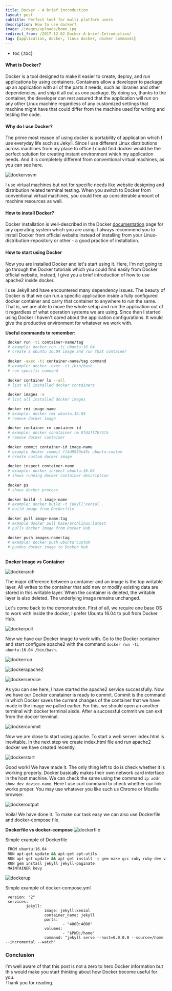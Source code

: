 ```yaml
---
title: Docker - A brief introduction
layout: post
subtitle: Perfect tool for multi platform users
description: How to use docker?
image: /images/uploads/home.jpg
redirect_from: /2017-12-02-Docker-A-brief-Introduction/
tag: [application, docker, linux docker, docker commands]
---
```


* toc
{:toc}

#### What is Docker?  
Docker is a tool designed to make it easier to create, deploy, and run applications by using containers. Containers allow a developer to package up an application with all of the parts it needs, such as libraries and other dependencies, and ship it all out as one package. By doing so, thanks to the container, the developer can rest assured that the application will run on any other Linux machine regardless of any customized settings that machine might have that could differ from the machine used for writing and testing the code.

#### Why do I use Docker?  
The prime most reason of using docker is portability of application which I use everyday life such as Jekyll. Since I use different Linux distributions across machines from my place to office I could find docker would be the perfect solution for creating instant environment which my application needs. And it is completely different from conventional virtual machines, as you can see here.

![dockervsvm](/images/docker/dockervsvm.png)

I use virtual machines but not for specific needs like website designing and distribution related terminal testing. When you switch to Docker from conventional virtual machines, you could free up considerable amount of  machine resources as well.

#### How to install Docker?  
Docker installation is well-described in the Docker [documentation](https://docs.docker.com/engine/installation/) page for any operating system which you are using. I always recommend you to install Docker from official website instead of installing from your Linux-distribution-repository or other - a good practice of installation.

#### How to start using Docker  
Now you are installed Docker and let's start using it. Here, I'm not going to go through the Docker tutorials which you could find easily from Docker official website, instead, I give you a brief introduction of how to use apache2 inside docker.

I use Jekyll and have encountered many dependency issues. The beauty of Docker is that we can run a specific application inside a fully configured docker container and carry that container to anywhere to run the same. That is, we are able to move the whole setup and run the application out of it regardless of what operation systems we are using. Since then I started using Docker I haven't cared about the application configurations. It would give the productive environment for whatever we work with.

<b>Useful commands to remember: </b>

``` bash
 docker run -ti container-name/tag
 # example: docker run -ti ubuntu:16.04
 # create a ubuntu 16.04 image and run that container
 
 docker -exec -ti container-name/tag command
 # example: docker -exec -ti /bin/bash
 # run specific command
 
 docker container ls --all
 # list all installed docker containers
 
 docker images -a
 # list all installed docker images
 
 docker rmi image-name
 # example: docker rmi ubuntu:16.04
 # remove docker image
 
 docker container rm container-id
 # example: docker conatainer rm 0fd2ff7b757a
 # remove docker container
 
 docker commit container-id image-name
 # example docker commit ff4d9939e45c ubuntu:custom
 # create custom docker image
 
 docker inspect container-name
 # example: docker inspect ubuntu:16.04
 # shows running docker container description
 
 docker ps
 # shows docker process
 
 docker build -t image-name
 # example: docker build -t jekyll:xenial .
 # build image from Dockerfile
 
 docker pull image-name:tag
 # example docker pull base/archlinux:latest
 # pulls docker image from Docker Hub
 
 docker push images-name:tag
 # example: docker push ubuntu:custom
 # pushes docker image to Docker Hub
 
```
<b>Docker Image vs Container</b>

![dockerarch](/images/docker/dockerarch.png)

The major difference between a container and an image is the top writable layer. All writes to the container that add new or modify existing data are stored in this writable layer. When the container is deleted, the writable layer is also deleted. The underlying image remains unchanged.

Let's come back to the demonstration. First of all, we require one base OS to work with inside the docker, I prefer Ubuntu 16.04 to pull from Docker Hub.

![dockerpull](/images/docker/dockerpull.png)

Now we have our Docker image to work with. Go to the Docker container and start configure apache2 with the command `docker run -ti ubuntu:16.04 /bin/bash`.

![dockerrun](/images/docker/dockerrun.png)

![dockerapache2](/images/docker/dockerapache2.png)

![dockerservice](/images/docker/dockerservice.png)

As you can see here, I have started the apache2 service successfully. Now we have our Docker conatainer is ready to commit. Commit is the command in which Docker saves the current changes of the container that we have made in the image we pulled earlier. For this, we should open an another terminal with docker terminal aisde. After a successful commit we can exit from the docker terminal.

![dockercommit](/images/docker/dockercommit.png)

Now we are close to start using apache. To start a web server index.html is inevitable. In the next step we create index.html file and run apache2 docker we have created recently.

![dockerstart](/images/docker/dockerstart.png)

Good work! We have made it. The only thing left to do is check whether it is working properly. Docker basically makes their own network card interface in the host machine. We can check the same using the command `ip addr show dev device-name`. Here I use curl command to check whether our link works proper. You may use whatever you like such us Chrome or Mozilla browser.

![dockeroutput](/images/docker/dockeroutput.png)

Voila! We have done it. To make our task easy we can also use Dockerfile and docker-compose file.

<b>Dockerfile vs docker-compose</b>
![dockerfile](/images/docker/dockerfile.jpg)

Simple example of Dockerfile

```bash
 FROM ubuntu:16.04
 RUN apt-get update && apt-get apt-utils
 RUN apt-get update && apt-get install -y gem make gcc ruby ruby-dev vim git
 RUN gem install jekyll jekyll-paginate
 MAINTAINER kevy
```
![dockerup](/images/docker/dockerup.jpg)

Simple example of docker-compose.yml

```
 version: "2"
 services:
         jekyll:
                 image: jekyll:xenial
                 container_name: jekyll
                 ports:
                         - "4000:4000"
                 volumes:
                         - "$PWD:/home"
                 command: "jekyll serve --host=0.0.0.0 --source=/home --incremental --watch"
```

### Conclusion
I'm well aware of that this post is not a zero to hero Docker information but this would make you start thinking about how Docker become useful for you.  
Thank you for reading.
